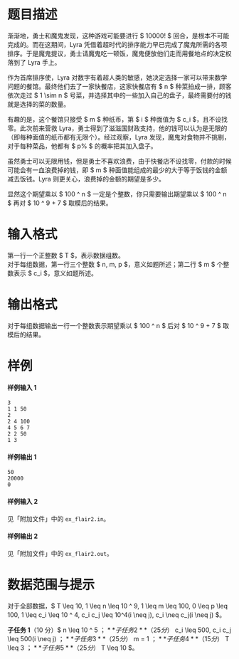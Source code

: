 
# 题目描述

渐渐地，勇士和魔鬼发现，这种游戏可能要进行 $ 10000! $ 回合，是根本不可能完成的。而在这期间，Lyra 凭借着超时代的排序能力早已完成了魔鬼所需的各项排序。于是魔鬼提议，勇士请魔鬼吃一顿饭，魔鬼便放他们走而用餐地点的决定权落到了 Lyra 手上。

作为首席排序使，Lyra 对数字有着超人类的敏感，她决定选择一家可以带来数学问题的餐馆。最终他们去了一家快餐店，这家快餐店有 $ n $ 种菜拍成一排，顾客依次走过 $ 1 \sim n $ 号菜，并选择其中的一些加入自己的盘子，最终需要付的钱就是选择的菜的数量。

有趣的是，这个餐馆只接受 $ m $ 种纸币，第 $ i $ 种面值为 $ c_i $，且不设找零。此次前来营救 Lyra，勇士得到了滋滋国财政支持，他的钱可以认为是无限的（即每种面值的纸币都有无限个）。经过观察，Lyra 发现，魔鬼对食物并不挑剔，对于每种菜品，他都有 $ p\% $ 的概率把其加入盘子。

虽然勇士可以无限用钱，但是勇士不喜欢浪费，由于快餐店不设找零，付款的时候可能会有一血浪费掉的钱，即 $ m $ 种面值能组成的最少的大于等于饭钱的金额减去饭钱。Lyra 则更关心，浪费掉的金额的期望是多少。

显然这个期望乘以 $ 100 ^ n $ 一定是个整数，你只需要输出期望乘以 $ 100 ^ n $ 再对 $ 10 ^ 9 + 7 $ 取模后的结果。

# 输入格式

第一行一个正整数 $ T $，表示数据组数。  
对于每组数据，第一行三个整数 $ n, m, p $，意义如题所述；第二行 $ m $ 个整数表示 $ c_i $，意义如题所述。

# 输出格式

对于每组数据输出一行一个整数表示期望乘以 $ 100 ^ n $ 后对 $ 10 ^ 9 + 7 $ 取模后的结果。

# 样例

#### 样例输入 1
```plain
3
1 1 50
2
2 4 100
4 5 6 7
2 2 50
1 3
```

#### 样例输出 1
```plain
50
20000
0
```


#### 样例输入 2
见「附加文件」中的 `ex_flair2.in`。

#### 样例输出 2
见「附加文件」中的 `ex_flair2.out`。

# 数据范围与提示

对于全部数据，$ T \leq 10, 1 \leq n \leq 10 ^ 9, 1 \leq m \leq 100, 0 \leq p \leq 100, 1 \leq c_i \leq 10 ^ 4, c_i c_j \leq 10^4(i \neq j), c_i \neq c_j(i \neq j) $。

**子任务 1**（10 分）$ n \leq 10 ^ 5 $；  
**子任务 2**（25 分）$ c_i \leq 500, c_i c_j \leq 500(i \neq j) $；  
**子任务 3**（25 分）$ m = 1 $；  
**子任务 4**（15 分）$ T \leq 3 $；  
**子任务 5**（25 分）$ T \leq 10 $。

